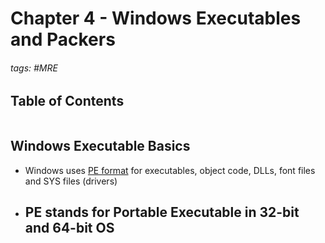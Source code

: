 # Chapter 4 - Windows Executables and Packers

###### tags: #MRE 

## Table of Contents
```toc
```

## Windows Executable Basics
- Windows uses <u>PE format</u> for executables, object code, DLLs, font files and SYS files (drivers)
- PE stands for **Portable Executable** in 32-bit and 64-bit OS
	- 